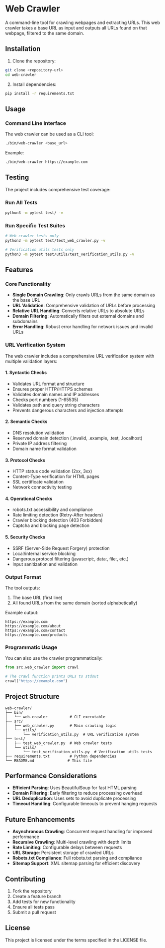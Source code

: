 # Web Crawler

A command-line tool for crawling webpages and extracting URLs. This web crawler takes a base URL as input and outputs all URLs found on that webpage, filtered to the same domain.

## Installation

1. Clone the repository:
```bash
git clone <repository-url>
cd web-crawler
```

2. Install dependencies:
```bash
pip install -r requirements.txt
```

## Usage

### Command Line Interface

The web crawler can be used as a CLI tool:

```bash
./bin/web-crawler <base_url>
```

Example:
```bash
./bin/web-crawler https://example.com
```

## Testing

The project includes comprehensive test coverage:

### Run All Tests
```bash
python3 -m pytest test/ -v
```

### Run Specific Test Suites
```bash
# Web crawler tests only
python3 -m pytest test/test_web_crawler.py -v

# Verification utils tests only
python3 -m pytest test/utils/test_verification_utils.py -v
```

## Features

### Core Functionality
- **Single Domain Crawling**: Only crawls URLs from the same domain as the base URL
- **URL Validation**: Comprehensive validation of URLs before processing
- **Relative URL Handling**: Converts relative URLs to absolute URLs
- **Domain Filtering**: Automatically filters out external domains and subdomains
- **Error Handling**: Robust error handling for network issues and invalid URLs

### URL Verification System
The web crawler includes a comprehensive URL verification system with multiple validation layers:

#### 1. **Syntactic Checks**
- Validates URL format and structure
- Ensures proper HTTP/HTTPS schemes
- Validates domain names and IP addresses
- Checks port numbers (1-65535)
- Validates path and query string characters
- Prevents dangerous characters and injection attempts

#### 2. **Semantic Checks**
- DNS resolution validation
- Reserved domain detection (.invalid, .example, .test, .localhost)
- Private IP address filtering
- Domain name format validation

#### 3. **Protocol Checks**
- HTTP status code validation (2xx, 3xx)
- Content-Type verification for HTML pages
- SSL certificate validation
- Network connectivity testing

#### 4. **Operational Checks**
- robots.txt accessibility and compliance
- Rate limiting detection (Retry-After headers)
- Crawler blocking detection (403 Forbidden)
- Captcha and blocking page detection

#### 5. **Security Checks**
- SSRF (Server-Side Request Forgery) protection
- Local/internal service blocking
- Dangerous protocol filtering (javascript:, data:, file:, etc.)
- Input sanitization and validation



### Output Format

The tool outputs:
1. The base URL (first line)
2. All found URLs from the same domain (sorted alphabetically)

Example output:
```
https://example.com
https://example.com/about
https://example.com/contact
https://example.com/products
```

### Programmatic Usage

You can also use the crawler programmatically:

```python
from src.web_crawler import crawl

# The crawl function prints URLs to stdout
crawl("https://example.com")
```

## Project Structure

```
web-crawler/
├── bin/
│   └── web-crawler          # CLI executable
├── src/
│   ├── web_crawler.py       # Main crawling logic
│   └── utils/
│       └── verification_utils.py  # URL verification system
├── test/
│   ├── test_web_crawler.py  # Web crawler tests
│   └── utils/
│       └── test_verification_utils.py  # Verification utils tests
├── requirements.txt         # Python dependencies
└── README.md               # This file
```

## Performance Considerations

- **Efficient Parsing**: Uses BeautifulSoup for fast HTML parsing
- **Domain Filtering**: Early filtering to reduce processing overhead
- **URL Deduplication**: Uses sets to avoid duplicate processing
- **Timeout Handling**: Configurable timeouts to prevent hanging requests

## Future Enhancements

- **Asynchronous Crawling**: Concurrent request handling for improved performance
- **Recursive Crawling**: Multi-level crawling with depth limits
- **Rate Limiting**: Configurable delays between requests
- **URL Storage**: Persistent storage of crawled URLs
- **Robots.txt Compliance**: Full robots.txt parsing and compliance
- **Sitemap Support**: XML sitemap parsing for efficient discovery

## Contributing

1. Fork the repository
2. Create a feature branch
3. Add tests for new functionality
4. Ensure all tests pass
5. Submit a pull request

## License

This project is licensed under the terms specified in the LICENSE file.
